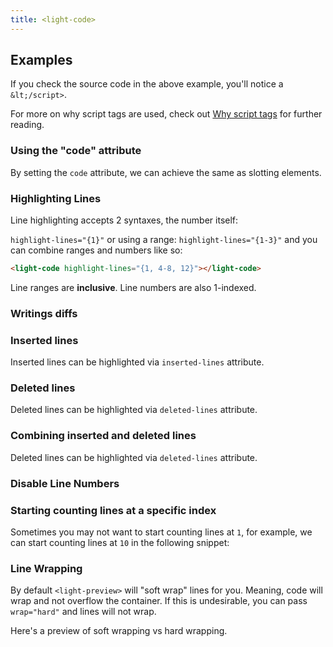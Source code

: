 ```yaml
---
title: <light-code>
---
```


<light-code style="display: none;"></light-code>

<light-preview preview-mode="shadow-dom">
  <script type="text/plain" slot="code">
    <light-code>
      <script type="text/plain" slot="code">
        <html>
          <head></head>
          <body>
            HHello World Hello World Hello WorldHello World Hello World Hello WorldHello World Hello World Hello WorldHello World Hello World Hello WorldHello World Hello World Hello WorldHello World Hello World Hello WorldHello World Hello World Hello WorldHello World Hello World Hello WorldHello World Hello World Hello WorldHello World Hello World Hello WorldHello World Hello World Hello WorldHello World Hello World Hello WorldHello World Hello World Hello WorldHello World Hello World Hello Worldello World Hello World Hello World
            <script>
              const greeting = "Hello World"
              console.log(greeting)
            &lt;/script>
          </body>
        </html>
      &lt;/script>
    </light-code>
  </script>
</light-preview>

## Examples

If you check the source code in the above example, you'll notice a `&lt;/script>`.

For more on why script tags are used, check out [Why script tags](/references/why-script-tags/)
for further reading.

### Using the "code" attribute

By setting the `code` attribute, we can achieve the same as slotting elements.

<light-preview preview-mode="shadow-dom">
  <template slot="code">
    <light-code code="<html>
        <head></head>
        <body>
          Hello World
          <script>
            console.log('Hello World')
          </script>
        </body>
      </html>"
    ></light-code>
  </template>
</light-preview>

### Highlighting Lines

Line highlighting accepts 2 syntaxes, the number itself:

`highlight-lines="{1}"` or using a range: `highlight-lines="{1-3}"` and you
can combine ranges and numbers like so:

```html
<light-code highlight-lines="{1, 4-8, 12}"></light-code>
```

Line ranges are **inclusive**. Line numbers are also 1-indexed.

<light-preview preview-mode="shadow-dom">
  <script type="text/plain" slot="code">
    <light-code highlight-lines="{1-3, 6, 7}">
      <script type="text/plain" slot="code">
        <html>
          <head>
          </head>
          <body>
            <h1>
              Hello World
            </h1>
          </body>
        </html>
      &lt;/script>
    </light-code>
  </script>
</light-preview>

### Writings diffs

### Inserted lines

Inserted lines can be highlighted via `inserted-lines` attribute.

<light-preview preview-mode="shadow-dom">
  <script type="text/plain" slot="code">
    <light-code inserted-lines="{1-4, 6, 7}">
      <script type="text/plain" slot="code">
        <html>
          <head></head>
          <body>
            HHello World Hello World Hello WorldHello World Hello World Hello WorldHello World Hello World Hello WorldHello World Hello World Hello WorldHello World Hello World Hello WorldHello World Hello World Hello WorldHello World Hello World Hello WorldHello World Hello World Hello WorldHello World Hello World Hello WorldHello World Hello World Hello WorldHello World Hello World Hello WorldHello World Hello World Hello WorldHello World Hello World Hello WorldHello World Hello World Hello Worldello World Hello World Hello World

            <script>
              console.log("Hello World")
            &lt;/script>
          </body>
        </html>
      &lt;/script>
    </light-code>
  </script>
</light-preview>

### Deleted lines

Deleted lines can be highlighted via `deleted-lines` attribute.

<light-preview preview-mode="shadow-dom">
  <script type="text/plain" slot="code">
    <light-code deleted-lines="{1-4, 6, 7}">
      <script type="text/plain" slot="code">
        <html>
          <head>
          </head>
          <body>
            <h1>
              Hello World
            </h1>
          </body>
        </html>
      &lt;/script>
    </light-code>
  </script>
</light-preview>

### Combining inserted and deleted lines

Deleted lines can be highlighted via `deleted-lines` attribute.

<light-preview preview-mode="shadow-dom">
  <script type="text/plain" slot="code">
    <light-code deleted-lines="{1-2, 6, 7}" inserted-lines="{3, 4, 5}">
      <script type="text/plain" slot="code">
        <html>
          <head>
          </head>
          <body>
            <h1>
              Hello World
            </h1>
          </body>
        </html>
      &lt;/script>
    </light-code>
  </script>
</light-preview>


### Disable Line Numbers

<light-preview preview-mode="shadow-dom">
  <script type="text/plain" slot="code">
    <light-code disable-line-numbers>
      <script type="text/plain" slot="code">
        <html>
          <head>
          </head>
          <body>
            <h1>
              Hello World
            </h1>
          </body>
        </html>
      &lt;/script>
    </light-code>
  </script>
</light-preview>

### Starting counting lines at a specific index

Sometimes you may not want to start counting lines at `1`, for example, we can start
counting lines at `10` in the following snippet:

<light-preview preview-mode="shadow-dom">
  <script type="text/plain" slot="code">
    <light-code line-number-start="10">
      <script type="text/plain" slot="code">
        <html>
          <head>
          </head>
          <body>
            <h1>
              Hello World
            </h1>
          </body>
        </html>
      &lt;/script>
    </light-code>
  </script>
</light-preview>

### Line Wrapping

By default `<light-preview>` will "soft wrap" lines for you. Meaning, code will wrap and not overflow
the container. If this is undesirable, you can pass `wrap="hard"` and lines will not wrap.

Here's a preview of soft wrapping vs hard wrapping.

<light-preview preview-mode="shadow-dom" unescape-behavior="none">
  <template slot="code">
    <div style="display: grid; gap: 30px; grid-template-columns: repeat(auto-fit, minmax(200px, 1fr));">
      <section>
        <h2>With "soft" wrapping</h2>
        <light-code>
          <script type="text/plain" slot="code">
            <html>
              <head></head>
              <body>
                HHello World Hello World Hello WorldHello World Hello World Hello WorldHello World Hello World Hello WorldHello World Hello World Hello WorldHello World Hello World Hello WorldHello World Hello World Hello WorldHello World Hello World Hello WorldHello World Hello World Hello WorldHello World Hello World Hello WorldHello World Hello World Hello WorldHello World Hello World Hello WorldHello World Hello World Hello WorldHello World Hello World Hello WorldHello World Hello World Hello Worldello World Hello World Hello World
                <script>
                  const greeting = "Hello World"
                  console.log(greeting)
                &lt;/script>
              </body>
            </html>
          </script>
        </light-code>
      </section>
      <section>
        <h2>With "hard" wrapping</h2>
        <light-code wrap="hard" highlight-lines="{4}">
          <script type="text/plain" slot="code">
            <html>
              <head></head>
              <body>
                HHello World Hello World Hello WorldHello World Hello World Hello WorldHello World Hello World Hello WorldHello World Hello World Hello WorldHello World Hello World Hello WorldHello World Hello World Hello WorldHello World Hello World Hello WorldHello World Hello World Hello WorldHello World Hello World Hello WorldHello World Hello World Hello WorldHello World Hello World Hello WorldHello World Hello World Hello WorldHello World Hello World Hello WorldHello World Hello World Hello Worldello World Hello World Hello World
                <script>
                  const greeting = "Hello World"
                  console.log(greeting)
                &lt;/script>
              </body>
            </html>
          </script>
        </light-code>
      </section>
    </div>
  </template>
</light-preview>
